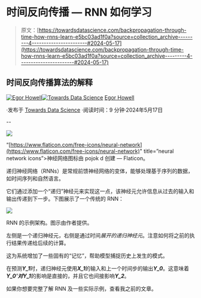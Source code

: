 # 时间反向传播 — RNN 如何学习

> 原文：[https://towardsdatascience.com/backpropagation-through-time-how-rnns-learn-e5bc03ad1f0a?source=collection_archive---------4-----------------------#2024-05-17](https://towardsdatascience.com/backpropagation-through-time-how-rnns-learn-e5bc03ad1f0a?source=collection_archive---------4-----------------------#2024-05-17)

## 时间反向传播算法的解释

[](https://medium.com/@egorhowell?source=post_page---byline--e5bc03ad1f0a--------------------------------)[![Egor Howell](../Images/1f796e828f1625440467d01dcc3e40cd.png)](https://medium.com/@egorhowell?source=post_page---byline--e5bc03ad1f0a--------------------------------)[](https://towardsdatascience.com/?source=post_page---byline--e5bc03ad1f0a--------------------------------)[![Towards Data Science](../Images/a6ff2676ffcc0c7aad8aaf1d79379785.png)](https://towardsdatascience.com/?source=post_page---byline--e5bc03ad1f0a--------------------------------) [Egor Howell](https://medium.com/@egorhowell?source=post_page---byline--e5bc03ad1f0a--------------------------------)

·发布于 [Towards Data Science](https://towardsdatascience.com/?source=post_page---byline--e5bc03ad1f0a--------------------------------) ·阅读时间：9 分钟·2024年5月17日

--

![](../Images/ee340856a1b151a2630e3e799c8e9f7e.png)

“[https://www.flaticon.com/free-icons/neural-network](https://www.flaticon.com/free-icons/neural-network)" title=”neural network icons”>神经网络图标由 pojok d 创建 — Flaticon。

递归神经网络（RNNs）是常规前馈神经网络的变体，能够处理基于序列的数据，如时间序列和自然语言。

它们通过添加一个“递归”神经元来实现这一点，该神经元允许信息从过去的输入和输出传递到下一步。下图展示了一个传统的 RNN：

![](../Images/91392ef12cfd2972ccec9a5d9c622d1f.png)

RNN 的示例架构。图示由作者提供。

左侧是一个递归神经元，右侧是通过时间*展开的递归神经元*。注意如何将之前的执行结果传递给后续的计算。

这为系统增加了一些固有的“记忆”，帮助模型捕捉历史上发生的模式。

在预测***Y_1***时，递归神经元使用***X_1***的输入和上一个时间步的输出***Y_0***。这意味着***Y_0'***对***Y_1***的影响是直接的，并且它也间接影响***Y_2***。

如果你想要完整了解 RNN 及一些实际示例，查看我之前的文章。
